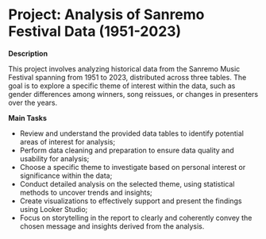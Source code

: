 # Project: Analysis of Sanremo Festival Data (1951-2023)
**Description**

This project involves analyzing historical data from the Sanremo Music Festival spanning from 1951 to 2023, distributed across three tables. The goal is to explore a specific theme of interest within the data, such as gender differences among winners, song reissues, or changes in presenters over the years.

**Main Tasks**

- Review and understand the provided data tables to identify potential areas of interest for analysis;
- Perform data cleaning and preparation to ensure data quality and usability for analysis;
- Choose a specific theme to investigate based on personal interest or significance within the data;
- Conduct detailed analysis on the selected theme, using statistical methods to uncover trends and insights;
- Create visualizations to effectively support and present the findings using Looker Studio;
- Focus on storytelling in the report to clearly and coherently convey the chosen message and insights derived from the analysis.
